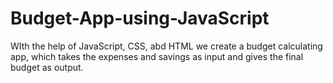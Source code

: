 # Budget-App-using-JavaScript
WIth the help of JavaScript, CSS, abd HTML we create a budget calculating app, which takes the expenses and savings as input and gives the final budget as output.
